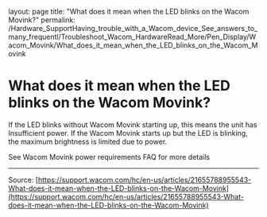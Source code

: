 layout: page
title: "What does it mean when the LED blinks on the Wacom Movink?"
permalink: /Hardware_SupportHaving_trouble_with_a_Wacom_device_See_answers_to_many_frequentl/Troubleshoot_Wacom_HardwareRead_More/Pen_Display/Wacom_Movink/What_does_it_mean_when_the_LED_blinks_on_the_Wacom_Movink

# What does it mean when the LED blinks on the Wacom Movink?

If the LED blinks without Wacom Movink starting up, this means the unit has Insufficient power. If the Wacom Movink starts up but the LED is blinking, the maximum brightness is limited due to power.


See Wacom Movink power requirements FAQ for more details

---
Source: [https://support.wacom.com/hc/en-us/articles/21655788955543-What-does-it-mean-when-the-LED-blinks-on-the-Wacom-Movink](https://support.wacom.com/hc/en-us/articles/21655788955543-What-does-it-mean-when-the-LED-blinks-on-the-Wacom-Movink)
